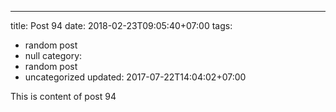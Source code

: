 ---
title: Post 94
date: 2018-02-23T09:05:40+07:00
tags:
  - random post
  - null
category:
  - random post
  - uncategorized
updated: 2017-07-22T14:04:02+07:00

This is content of post 94